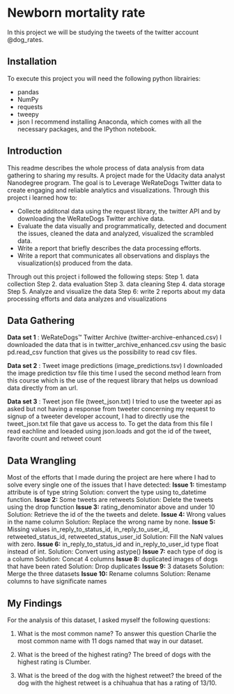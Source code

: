 # Newborn mortality rate
In this project we will be studying the tweets of the twitter account @dog_rates.
 

## Installation
To execute this project you will need the following python librairies:
* pandas
* NumPy
* requests
* tweepy
* json
I recommend installing Anaconda, which comes with all the necessary packages, and the IPython notebook.

## Introduction

This readme describes the whole process of data analysis from data gathering to sharing my results. 
A project made for the Udacity data analyst Nanodegree program. The goal is to Leverage WeRateDogs Twitter data to create engaging and reliable analytics and visualizations.
Through this project i learned how to: 
* Collecte additonal data using the request library, the twitter API and by downloading the WeRateDogs Twitter archive data.
* Evaluate the data visually and programmatically, detected and document the issues, cleaned the data and analyzed, visualized the scrambled data.
* Write a report that briefly describes the data processing efforts.
* Write a report that communicates all observations and displays the visualization(s) produced from the data.


Through out this project i followed the following steps: 
Step 1. data collection
Step 2. data evaluation
Step 3. data cleaning
Step 4. data storage
Step 5. Analyze and visualize the data
Step 6: write 2 reports about my  data processing efforts and data analyzes and visualizations

 ## Data Gathering
**Data set 1** : WeRateDogs™ Twitter Archive (twitter-archive-enhanced.csv)
 I downloaded the data that is in twitter_archive_enhanced.csv using the basic pd.read_csv function that gives us the possibility to
read csv files.

**Data set 2** : Tweet image predictions (image_predictions.tsv)
 I downloaded the image prediction tsv file this time I used the second method learn from this course which is the use of the request library that helps us download data directly from an url.
 
**Data set 3** : Tweet json file (tweet_json.txt)
I tried to use the tweeter api as asked but not having a response from tweeter concerning my request to signup of a tweeter developer account, I had to directly use the tweet_json.txt file that gave us access to. To get the data from this file I read eachline and loeaded using json.loads and got the id of the tweet, favorite count
and retweet count
 
  ## Data Wrangling
Most of the efforts that I made during the project are here where I had to solve every single one of the issues that I have detected:
**Issue 1:** timestamp attribute is of type string
    Solution: convert the type using to_datetime function.
**Issue 2:** Some tweets are retweets
    Solution: Delete the tweets using the drop function
**Issue 3:** rating_denominator above and under 10
    Solution: Retrieve the id of the the tweets and delete.
**Issue 4:** Wrong values in the name column
    Solution: Replace the wrong name by none.
**Issue 5:** Missing values in_reply_to_status_id, in_reply_to_user_id, retweeted_status_id, retweeted_status_user_id
    Solution: Fill the NaN values with zero.
**Issue 6:** in_reply_to_status_id and in_reply_to_user_id type float instead of int.
    Solution: Convert using astype()
**Issue 7:** each type of dog is a column
Solution: Concat 4 columns
**Issue 8:** duplicated images of dogs that have been rated
Solution: Drop duplicates
**Issue 9:** 3 datasets
    Solution: Merge the three datasets
**Issue 10:** Rename columns
    Solution: Rename columns to have significate names
    
 ## My Findings
 For the analysis of this dataset, I asked myself the following questions:
 1. What is the most common name?
    To answer this question Charlie the most common name with 11 dogs named that way in our dataset.
    
 2. What is the breed of the highest rating?
    The breed of dogs with the highest rating is Clumber.
    
 3. What is the breed of the dog with the highest retweet?
     the breed of the dog with the highest retweet is a chihuahua that has a rating of 13/10.

 